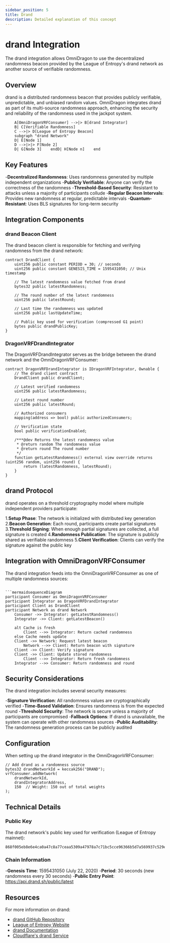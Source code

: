 ```yaml
---
sidebar_position: 5
title: Drand
description: Detailed explanation of this concept
---
```


# drand Integration

The drand integration allows OmniDragon to use the decentralized randomness beacon provided by the League of Entropy's drand network as another source of verifiable randomness.

## Overview

drand is a distributed randomness beacon that provides publicly verifiable, unpredictable, and unbiased random values. OmniDragon integrates drand as part of its multi-source randomness approach, enhancing the security and reliability of the randomness used in the jackpot system.

```mermaidflowchart TD
    A[OmniDragonVRFConsumer] -->|> B[drand Integrator]
    B| C[Verifiable Randomness]
    C -->|> D[League of Entropy Beacon]
    subgraph "drand Network"
    D| E[Node 1]
    D -->|>|> F[Node 2]
    D| G[Node 3]    endD| H[Node n]    end
```

## Key Features

-**Decentralized Randomness**: Uses randomness generated by multiple independent organizations
-**Publicly Verifiable**: Anyone can verify the correctness of the randomness
-**Threshold-Based Security**: Resistant to attacks unless a majority of participants collude
-**Regular Beacon Intervals**: Provides new randomness at regular, predictable intervals
-**Quantum-Resistant**: Uses BLS signatures for long-term security

## Integration Components

### drand Beacon Client

The drand beacon client is responsible for fetching and verifying randomness from the drand network:

```solidity
contract DrandClient {
    uint256 public constant PERIOD = 30; // seconds
    uint256 public constant GENESIS_TIME = 1595431050; // Unix timestamp
    
    // The latest randomness value fetched from drand
    bytes32 public latestRandomness;
    
    // The round number of the latest randomness
    uint256 public latestRound;
    
    // Last time the randomness was updated
    uint256 public lastUpdateTime;
    
    // Public key used for verification (compressed G1 point)
    bytes public drandPublicKey;
}
```

### DragonVRFDrandIntegrator

The DragonVRFDrandIntegrator serves as the bridge between the drand network and the OmniDragonVRFConsumer:

```solidity
contract DragonVRFDrandIntegrator is IDragonVRFIntegrator, Ownable {
    // The drand client contract
    DrandClient public drandClient;
    
    // Latest verified randomness
    uint256 public latestRandomness;
    
    // Latest round number
    uint256 public latestRound;
    
    // Authorized consumers
    mapping(address => bool) public authorizedConsumers;
    
    // Verification state
    bool public verificationEnabled;
    
    /***@dev Returns the latest randomness value
     * @return random The randomness value
     * @return round The round number
     */
    function getLatestRandomness() external view override returns (uint256 random, uint256 round) {
        return (latestRandomness, latestRound);
    }
}
```

## drand Protocol

drand operates on a threshold cryptography model where multiple independent providers participate:

1.**Setup Phase**: The network is initialized with distributed key generation
2.**Beacon Generation**: Each round, participants create partial signatures
3.**Threshold Signing**: When enough partial signatures are collected, a full signature is created
4.**Randomness Publication**: The signature is publicly shared as verifiable randomness
5.**Client Verification**: Clients can verify the signature against the public key

## Integration with OmniDragonVRFConsumer

The drand integration feeds into the OmniDragonVRFConsumer as one of multiple randomness sources:
```

```mermaidsequenceDiagram
participant Consumer as OmniDragonVRFConsumer
participant Integrator as DragonVRFDrandIntegrator
participant Client as DrandClient
participant Network as drand Network
    Consumer ->> Integrator: getLatestRandomness()
    Integrator ->> Client: getLatestBeacon()

    alt Cache is fresh
        Client -->> Integrator: Return cached randomness
    else Cache needs update
    Client ->> Network: Request latest beacon
        Network -->> Client: Return beacon with signature
    Client ->> Client: Verify signature
    Client ->> Client: Update stored randomness
        Client -->> Integrator: Return fresh randomness
    Integrator -->> Consumer: Return randomness and round
```

## Security Considerations

The drand integration includes several security measures:

-**Signature Verification**: All randomness values are cryptographically verified
-**Time-Based Validation**: Ensures randomness is from the expected round
-**Threshold Security**: The network is secure unless a majority of participants are compromised
-**Fallback Options**: If drand is unavailable, the system can operate with other randomness sources
-**Public Auditability**: The randomness generation process can be publicly audited

## Configuration

When setting up the drand integrator in the OmniDragonVRFConsumer:

```solidity
// Add drand as a randomness source
bytes32 drandNetworkId = keccak256("DRAND");
vrfConsumer.addNetwork(
    drandNetworkId,
    drandIntegratorAddress,
    150  // Weight: 150 out of total weights
);
```

## Technical Details

### Public Key

The drand network's public key used for verification (League of Entropy mainnet):

```
868f005eb8e6e4ca0a47c8a77ceaa5309a47978a7c71bc5cce96366b5d7a569937c529eeda66c7293784a9402801af31
```

### Chain Information

-**Genesis Time**: 1595431050 (July 22, 2020)
-**Period**: 30 seconds (new randomness every 30 seconds)
-**Public Entry Point**: https://api.drand.sh/public/latest

## Resources

For more information on drand:

- [drand GitHub Repository](https://github.com/drand/drand)
- [League of Entropy Website](https://www.leagueofentropy.com/)
- [drand Documentation](https://drand.love/docs/)
- [Cloudflare's drand Service](https://drand.cloudflare.com/)
